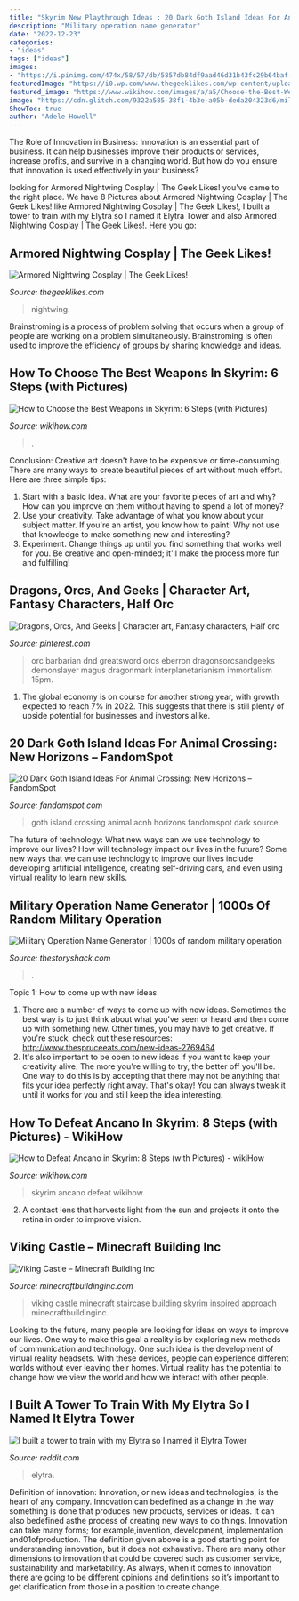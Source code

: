 ```yaml
---
title: "Skyrim New Playthrough Ideas : 20 Dark Goth Island Ideas For Animal Crossing: New Horizons – Fandomspot"
description: "Military operation name generator"
date: "2022-12-23"
categories:
- "ideas"
tags: ["ideas"]
images:
- "https://i.pinimg.com/474x/58/57/db/5857db84df9aad46d31b43fc29b64baf--tolkien-geeks.jpg"
featuredImage: "https://i0.wp.com/www.thegeeklikes.com/wp-content/uploads/Nightwing-cosplay.jpg?w=700&amp;ssl=1"
featured_image: "https://www.wikihow.com/images/a/a5/Choose-the-Best-Weapons-in-Skyrim-Step-6.jpg"
image: "https://cdn.glitch.com/9322a585-38f1-4b3e-a05b-deda204323d6/military-operation-name-generator.png"
ShowToc: true
author: "Adele Howell"
---
```



The Role of Innovation in Business:
Innovation is an essential part of business. It can help businesses improve their products or services, increase profits, and survive in a changing world. But how do you ensure that innovation is used effectively in your business?

	

		
looking for Armored Nightwing Cosplay | The Geek Likes! you've came to the right place. We have 8 Pictures about Armored Nightwing Cosplay | The Geek Likes! like Armored Nightwing Cosplay | The Geek Likes!, I built a tower to train with my Elytra so I named it Elytra Tower and also Armored Nightwing Cosplay | The Geek Likes!. Here you go:
		
    
## Armored Nightwing Cosplay | The Geek Likes!

<img loading=lazy src="https://i0.wp.com/www.thegeeklikes.com/wp-content/uploads/Nightwing-cosplay.jpg?w=700&amp;ssl=1" onerror="this.onerror=null;this.src='https://tse3.mm.bing.net/th?id=OIP.LmsoDZMHp0-cJSILzKLJgwHaNK&amp;pid=15.1';" alt="Armored Nightwing Cosplay | The Geek Likes!">

_Source: thegeeklikes.com_

>nightwing. 

	

Brainstroming is a process of problem solving that occurs when a group of people are working on a problem simultaneously. Brainstroming is often used to improve the efficiency of groups by sharing knowledge and ideas.

    
## How To Choose The Best Weapons In Skyrim: 6 Steps (with Pictures)

<img loading=lazy src="https://www.wikihow.com/images/a/a5/Choose-the-Best-Weapons-in-Skyrim-Step-6.jpg" onerror="this.onerror=null;this.src='https://tse1.mm.bing.net/th?id=OIP.Su4bZVRk-5xYdWs73_FKVgHaFj&amp;pid=15.1';" alt="How to Choose the Best Weapons in Skyrim: 6 Steps (with Pictures)">

_Source: wikihow.com_

>. 

	

Conclusion:
Creative art doesn't have to be expensive or time-consuming. There are many ways to create beautiful pieces of art without much effort. Here are three simple tips: 
1) Start with a basic idea. What are your favorite pieces of art and why? How can you improve on them without having to spend a lot of money? 
2) Use your creativity. Take advantage of what you know about your subject matter. If you're an artist, you know how to paint! Why not use that knowledge to make something new and interesting? 
3) Experiment. Change things up until you find something that works well for you. Be creative and open-minded; it'll make the process more fun and fulfilling!

    
## Dragons, Orcs, And Geeks | Character Art, Fantasy Characters, Half Orc

<img loading=lazy src="https://i.pinimg.com/474x/58/57/db/5857db84df9aad46d31b43fc29b64baf--tolkien-geeks.jpg" onerror="this.onerror=null;this.src='https://tse4.mm.bing.net/th?id=OIP.DptXAZbCA96vY7AG7YSUsAAAAA&amp;pid=15.1';" alt="Dragons, Orcs, And Geeks | Character art, Fantasy characters, Half orc">

_Source: pinterest.com_

>orc barbarian dnd greatsword orcs eberron dragonsorcsandgeeks demonslayer magus dragonmark interplanetarianism immortalism 15pm. 

	

1. The global economy is on course for another strong year, with growth expected to reach 7% in 2022. This suggests that there is still plenty of upside potential for businesses and investors alike.

    
## 20 Dark Goth Island Ideas For Animal Crossing: New Horizons – FandomSpot

<img loading=lazy src="https://static.fandomspot.com/images/04/13689/00-featured-goth-living-room-design-in-acnh.jpg" onerror="this.onerror=null;this.src='https://tse4.mm.bing.net/th?id=OIP.Ni7BnUM4iQNRpUcmOhX5agHaDd&amp;pid=15.1';" alt="20 Dark Goth Island Ideas For Animal Crossing: New Horizons – FandomSpot">

_Source: fandomspot.com_

>goth island crossing animal acnh horizons fandomspot dark source. 

	

The future of technology: What new ways can we use technology to improve our lives?
How will technology impact our lives in the future? Some new ways that we can use technology to improve our lives include developing artificial intelligence, creating self-driving cars, and even using virtual reality to learn new skills.

    
## Military Operation Name Generator | 1000s Of Random Military Operation

<img loading=lazy src="https://cdn.glitch.com/9322a585-38f1-4b3e-a05b-deda204323d6/military-operation-name-generator.png" onerror="this.onerror=null;this.src='https://tse3.mm.bing.net/th?id=OIP.c8WgUcti7q7609azHf8mdwHaLH&amp;pid=15.1';" alt="Military Operation Name Generator | 1000s of random military operation">

_Source: thestoryshack.com_

>. 

	

Topic 1: How to come up with new ideas
1. There are a number of ways to come up with new ideas. Sometimes the best way is to just think about what you've seen or heard and then come up with something new. Other times, you may have to get creative. If you're stuck, check out these resources: http://www.thespruceeats.com/new-ideas-2769464
2. It's also important to be open to new ideas if you want to keep your creativity alive. The more you're willing to try, the better off you'll be. One way to do this is by accepting that there may not be anything that fits your idea perfectly right away. That's okay! You can always tweak it until it works for you and still keep the idea interesting.


    
## How To Defeat Ancano In Skyrim: 8 Steps (with Pictures) - WikiHow

<img loading=lazy src="https://www.wikihow.com/images/8/8b/Defeat-Ancano-in-Skyrim-Step-8-Version-2.jpg" onerror="this.onerror=null;this.src='https://tse4.mm.bing.net/th?id=OIP.c8PURXPsY0h7dJ-Z-V4E8QHaFj&amp;pid=15.1';" alt="How to Defeat Ancano in Skyrim: 8 Steps (with Pictures) - wikiHow">

_Source: wikihow.com_

>skyrim ancano defeat wikihow. 

	

2. A contact lens that harvests light from the sun and projects it onto the retina in order to improve vision.

    
## Viking Castle – Minecraft Building Inc

<img loading=lazy src="http://minecraftbuildinginc.com/wp-content/uploads/2015/02/Viking-Castle-minecraft-building-ideas-house-home-small-tower-5.jpg" onerror="this.onerror=null;this.src='https://tse2.mm.bing.net/th?id=OIP.HGifcek4zxdLZA_WQ6C2OwHaEK&amp;pid=15.1';" alt="Viking Castle – Minecraft Building Inc">

_Source: minecraftbuildinginc.com_

>viking castle minecraft staircase building skyrim inspired approach minecraftbuildinginc. 

	

Looking to the future, many people are looking for ideas on ways to improve our lives. One way to make this goal a reality is by exploring new methods of communication and technology. One such idea is the development of virtual reality headsets. With these devices, people can experience different worlds without ever leaving their homes. Virtual reality has the potential to change how we view the world and how we interact with other people.

    
## I Built A Tower To Train With My Elytra So I Named It Elytra Tower

<img loading=lazy src="https://i.redd.it/22wmkqujvqx41.png" onerror="this.onerror=null;this.src='https://tse2.mm.bing.net/th?id=OIP.QFVKsolOJHp1KT_Oo8zafwHaGD&amp;pid=15.1';" alt="I built a tower to train with my Elytra so I named it Elytra Tower">

_Source: reddit.com_

>elytra. 

	

Definition of innovation:
Innovation, or new ideas and technologies, is the heart of any company. Innovation can bedefined as a change in the way something is done that produces new products, services or ideas. It can also bedefined asthe process of creating new ways to do things. Innovation can take many forms; for example,invention, development, implementation and01ofproduction.
The definition given above is a good starting point for understanding innovation, but it does not exhaustive. There are many other dimensions to innovation that could be covered such as customer service, sustainability and marketability. As always, when it comes to innovation there are going to be different opinions and definitions so it’s important to get clarification from those in a position to create change.

